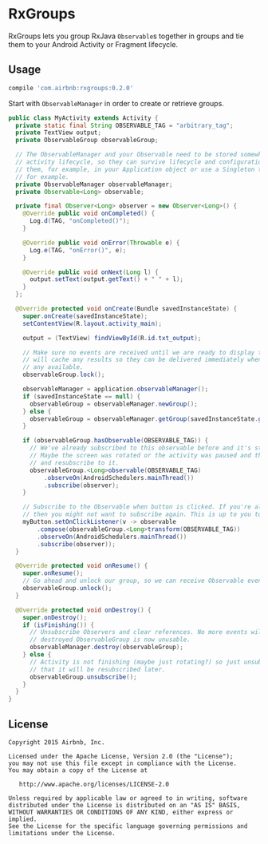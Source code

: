 # RxGroups

RxGroups lets you group RxJava `Observable`s together in groups and tie them to your Android Activity
or Fragment lifecycle.

## Usage

```groovy
compile 'com.airbnb:rxgroups:0.2.0'
```

Start with `ObservableManager` in order to create or retrieve groups.

```java
public class MyActivity extends Activity {
  private static final String OBSERVABLE_TAG = "arbitrary_tag";
  private TextView output;
  private ObservableGroup observableGroup;

  // The ObservableManager and your Observable need to be stored somewhere else, outside of your
  // activity lifecycle, so they can survive lifecycle and configuration changes. You could keep
  // them, for example, in your Application object or use a Singleton that is provided by Dagger,
  // for example.
  private ObservableManager observableManager;
  private Observable<Long> observable;

  private final Observer<Long> observer = new Observer<Long>() {
    @Override public void onCompleted() {
      Log.d(TAG, "onCompleted()");
    }

    @Override public void onError(Throwable e) {
      Log.e(TAG, "onError()", e);
    }

    @Override public void onNext(Long l) {
      output.setText(output.getText() + " " + l);
    }
  };

  @Override protected void onCreate(Bundle savedInstanceState) {
    super.onCreate(savedInstanceState);
    setContentView(R.layout.activity_main);

    output = (TextView) findViewById(R.id.txt_output);

    // Make sure no events are received until we are ready to display them. Locking the group
    // will cache any results so they can be delivered immediately when you unlock() if there are
    // any available.
    observableGroup.lock();

    observableManager = application.observableManager();
    if (savedInstanceState == null) {
      observableGroup = observableManager.newGroup();
    } else {
      observableGroup = observableManager.getGroup(savedInstanceState.getLong(GROUP_ID));
    }

    if (observableGroup.hasObservable(OBSERVABLE_TAG)) {
      // We've already subscribed to this observable before and it's still emitting items.
      // Maybe the screen was rotated or the activity was paused and then resumed. Let's get it
      // and resubscribe to it.
      observableGroup.<Long>observable(OBSERVABLE_TAG)
          .observeOn(AndroidSchedulers.mainThread())
          .subscribe(observer);
    }

    // Subscribe to the Observable when button is clicked. If you're already subscribed to it,
    // then you might not want to subscribe again. This is up to you to decide.
    myButton.setOnClickListener(v -> observable
        .compose(observableGroup.<Long>transform(OBSERVABLE_TAG))
        .observeOn(AndroidSchedulers.mainThread())
        .subscribe(observer));
  }

  @Override protected void onResume() {
    super.onResume();
    // Go ahead and unlock our group, so we can receive Observable events.
    observableGroup.unlock();
  }

  @Override protected void onDestroy() {
    super.onDestroy();
    if (isFinishing()) {
      // Unsubscribe Observers and clear references. No more events will be received and the
      // destroyed ObservableGroup is now unusable.
      observableManager.destroy(observableGroup);
    } else {
      // Activity is not finishing (maybe just rotating?) so just unsubscribe for now and assume
      // that it will be resubscribed later.
      observableGroup.unsubscribe();
    }
  }
}
```

License
--------

    Copyright 2015 Airbnb, Inc.

    Licensed under the Apache License, Version 2.0 (the "License");
    you may not use this file except in compliance with the License.
    You may obtain a copy of the License at

       http://www.apache.org/licenses/LICENSE-2.0

    Unless required by applicable law or agreed to in writing, software
    distributed under the License is distributed on an "AS IS" BASIS,
    WITHOUT WARRANTIES OR CONDITIONS OF ANY KIND, either express or implied.
    See the License for the specific language governing permissions and
    limitations under the License.


 [1]: http://airbnb.github.io/airbnb/AirMapView/